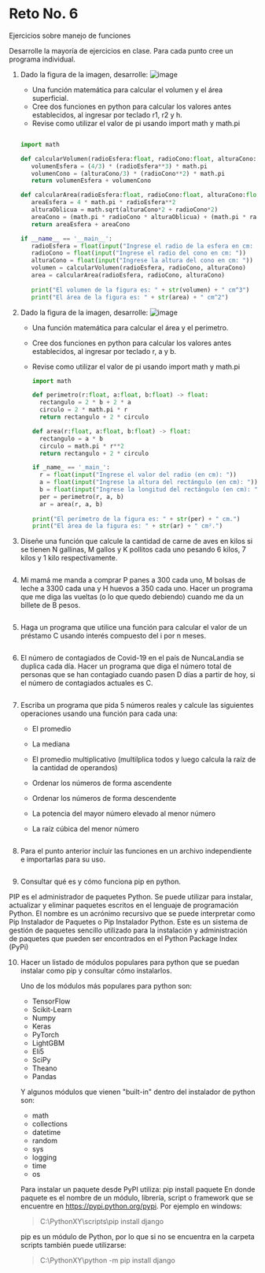 # Reto No. 6
Ejercicios sobre manejo de funciones

Desarrolle la mayoría de ejercicios en clase. Para cada punto cree un programa individual. 

1. Dado la figura de la imagen, desarrolle:
![image](https://github.com/jeriosv/reto_6/assets/142249529/f5418875-8173-4f23-a42b-04087954dd4a)
 
   - Una función matemática para calcular el volumen y el área superficial.
   - Cree dos funciones en python para calcular los valores antes establecidos, al ingresar por teclado r1, r2 y h.
   - Revise como utilizar el valor de pi usando import math y math.pi
  
   ```python

   import math

   def calcularVolumen(radioEsfera:float, radioCono:float, alturaCono:float) -> float:
      volumenEsfera = (4/3) * (radioEsfera**3) * math.pi
      volumenCono = (alturaCono/3) * (radioCono**2) * math.pi
      return volumenEsfera + volumenCono    

   def calcularArea(radioEsfera:float, radioCono:float, alturaCono:float) -> float:
      areaEsfera = 4 * math.pi * radioEsfera**2
      alturaOblicua = math.sqrt(alturaCono*2 + radioCono*2)
      areaCono = (math.pi * radioCono * alturaOblicua) + (math.pi * radioCono**2)
      return areaEsfera + areaCono

   if __name__ == '__main__':
      radioEsfera = float(input("Ingrese el radio de la esfera en cm: "))
      radioCono = float(input("Ingrese el radio del cono en cm: "))
      alturaCono = float(input("Ingrese la altura del cono en cm: "))
      volumen = calcularVolumen(radioEsfera, radioCono, alturaCono)
      area = calcularArea(radioEsfera, radioCono, alturaCono)
    
      print("El volumen de la figura es: " + str(volumen) + " cm^3")
      print("El área de la figura es: " + str(area) + " cm^2")

   ```

2. Dado la figura de la imagen, desarrolle:
![image](https://github.com/jeriosv/reto_6/assets/142249529/7d67351e-e091-4f29-9308-afe5aae20b16)

   - Una función matemática para calcular el área y el perimetro.
     
   - Cree dos funciones en python para calcular los valores antes establecidos, al ingresar por teclado r, a y b.
     
   - Revise como utilizar el valor de pi usando import math y math.pi
     ```python
     import math

     def perimetro(r:float, a:float, b:float) -> float:
       rectangulo = 2 * b + 2 * a
       circulo = 2 * math.pi * r
       return rectangulo + 2 * circulo

     def area(r:float, a:float, b:float) -> float:
       rectangulo = a * b
       circulo = math.pi * r**2
       return rectangulo + 2 * circulo

     if _name_ == '_main_':
       r = float(input("Ingrese el valor del radio (en cm): "))
       a = float(input("Ingrese la altura del rectángulo (en cm): "))
       b = float(input("Ingrese la longitud del rectángulo (en cm): "))
       per = perimetro(r, a, b)
       ar = area(r, a, b)
    
     print("El perímetro de la figura es: " + str(per) + " cm.")
     print("El área de la figura es: " + str(ar) + " cm².")
     ```

3. Diseñe una función que calcule la cantidad de carne de aves en kilos si se tienen N gallinas, M gallos y K pollitos cada uno pesando 6 kilos, 7 kilos y 1 kilo respectivamente.
   
    ```python
     ```

4. Mi mamá me manda a comprar P panes a 300 cada uno, M bolsas de leche a 3300 cada una y H huevos a 350 cada uno. Hacer un programa que me diga las vueltas (o lo que quedo debiendo) cuando me da un billete de B pesos.
   
    ```python
     ```

5. Haga un programa que utilice una función para calcular el valor de un préstamo C usando interés compuesto del i por n meses.
   
    ```python
     ```

6. El número de contagiados de Covid-19 en el país de NuncaLandia se duplica cada día. Hacer un programa que diga el número total de personas que se han contagiado cuando pasen D días a partir de hoy, si el número de contagiados actuales es C.

     ```python
     ```

7. Escriba un programa que pida 5 números reales y calcule las siguientes operaciones usando una función para cada una:

   - El promedio
   - La mediana
   - El promedio multiplicativo (multilplica todos y luego calcula la raíz de la cantidad de operandos)
   - Ordenar los números de forma ascendente
   - Ordenar los números de forma descendente
   - La potencia del mayor número elevado al menor número
   - La raíz cúbica del menor número
  
      ```python
     ```

8. Para el punto anterior incluir las funciones en un archivo independiente e importarlas para su uso.

    ```python
     ```

9. Consultar qué es y cómo funciona pip en python.

  PIP es el administrador de paquetes Python. Se puede utilizar para instalar, actualizar y eliminar paquetes escritos en el lenguaje de programación Python.
  El nombre es un acrónimo recursivo que se puede interpretar como Pip Instalador de Paquetes o Pip Instalador Python. Este es un sistema de gestión de paquetes 
  sencillo utilizado para la instalación y administración de paquetes que pueden ser encontrados en el Python Package Index (PyPi)

10. Hacer un listado de módulos populares para python que se puedan instalar como pip y consultar cómo instalarlos.

    Uno de los módulos más populares para python son:
     - TensorFlow
     - Scikit-Learn
     - Numpy
     - Keras
     - PyTorch
     - LightGBM
     - Eli5
     - SciPy
     - Theano
     - Pandas
    
    Y algunos módulos que vienen "built-in" dentro del instalador de python son:
     - math
     - collections
     - datetime
     - random
     - sys
     - logging
     - time
     - os
    
    Para instalar un paquete desde PyPI utiliza:
      pip install paquete
     En donde paquete es el nombre de un módulo, librería, script o framework que se encuentre en https://pypi.python.org/pypi.
     Por ejemplo en windows:
      > C:\PythonXY\scripts\pip install django

     pip es un módulo de Python, por lo que si no se encuentra en la carpeta scripts también puede utilizarse:

      > C:\PythonXY\python -m pip install django


